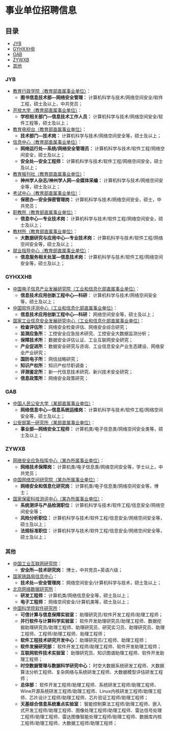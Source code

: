 # 事业单位招聘信息

## 目录

- [JYB](#JYB)
- [GYHXXHB](#GYHXXHB)
- [GAB](#GAB)
- [ZYWXB](#ZYWXB)
- [其他](#其他)



### JYB

- [教育行政学院（教育部直属事业单位）](http://www.shiyebian.net/xinxi/360589.html)：
  - **图书信息技术部—网络安全管理：** 计算机科学与技术/网络空间安全/软件工程，硕士及以上，中共党员；
- [开放大学（教育部直属事业单位）](http://www.shiyebian.net/xinxi/360589.html)：
  - **学校相关部门—信息技术工作人员：** 计算机科学与技术/网络空间安全/软件工程等，硕士及以上；
- [教育电视台（教育部直属事业单位）](http://www.shiyebian.net/xinxi/360589.html)：
  - **技术部门—技术岗：** 计算机科学与技术/网络空间安全等，硕士及以上；
- [信息中心（教育部直属事业单位）](http://www.shiyebian.net/xinxi/360589.html)：
  - **网络运行处—系统/网络安全管理员：** 计算机科学与技术/软件工程/网络空间安全，硕士及以上；
  - **安全处—安全工程师：** 计算机科学与技术/软件工程/网络空间安全，硕士及以上；
- [教育报刊社（教育部直属事业单位）](http://www.shiyebian.net/xinxi/360589.html)：
  - **神州学人杂志/神州学人网—全媒体采编：** 计算机科学与技术/网络空间安全等，硕士及以上；
- [考试中心（教育部直属事业单位）](http://www.shiyebian.net/xinxi/360589.html)：
  - **保密办—安全保密管理岗：** 计算机科学与技术/网络空间安全，硕士，中共党员；
- [职教所（教育部直属事业单位）](http://www.shiyebian.net/xinxi/394777.html)：
  - **信息中心—专业技术岗：** 计算机科学与技术/软件工程/网络空间安全，硕士及以上；
- [教材所（教育部直属事业单位）](http://www.shiyebian.net/xinxi/394777.html)：
  - **大数据研究与应用中心—专业技术岗：** 计算机科学与技术/软件工程/网络空间安全等，硕士及以上；
- [就业指导中心（教育部直属事业单位）](http://www.shiyebian.net/xinxi/394777.html)：
  - **信息服务相关处室—信息技术岗：** 计算机科学与技术/软件工程/网络空间安全等，硕士及以上；

### GYHXXHB

- [中国电子信息产业发展研究院（工业和信息化部直属事业单位）](http://www.shiyebian.net/xinxi/395825.html)：
  - **信息技术应用创新工程中心—科研**： 计算机科学与技术/网络空间安全等，硕士及以上；
- [中国软件评测中心（工业和信息化部直属事业单位）](http://www.shiyebian.net/xinxi/395825.html)：
  - **信息技术应用创新工程中心—科研：** 网络空间安全等，硕士及以上；
- [国家工业信息安全发展研究中心（工业和信息化部直属事业单位）](http://www.shiyebian.net/xinxi/395825.html)：
  - **检查评估所：** 网络安全检查评估、网络安全综合研究；
  - **监测应急所：** 工控安全应急技术研究、工控安全大数据监测分析；
  - **保障技术所：** 数据安全评估认证、工业互联网安全研究；
  - **产业促进所：** 数据安全研究与咨询、工业信息安全产业生态建设、网络安全产业研究；
  - **国防电子所：** 网信战略研究；
  - **知识产权所：** 知识产权尽职调查；
  - **评测鉴定所：** 新一代信息技术研究、新兴技术安全研究；
  - **信息政策所：** 网络安全政策研究；

### GAB

- [中国人民公安大学（某部直属事业单位）](http://www.shiyebian.net/xinxi/362514.html)：
  - **网络信息中心—信息系统运维岗：** 计算机科学与技术/软件工程/网络空间安全等，硕士及以上；
- [公安部第一研究所（某部直属事业单位）](http://www.shiyebian.net/xinxi/362514.html)：
  - **事业部—网络安全工程师：** 计算机类/电子信息类/网络空间安全类等，硕士及以上；

### ZYWXB

- [网络安全应急指挥中心（某办所属事业单位）](http://www.shiyebian.net/xinxi/360774.html)：
  - **网络技术保障岗：** 计算机类/电子信息类/网络空间安全等，学士以上，中共党员；
- [中国网络空间研究院（某办所属事业单位）](http://www.shiyebian.net/xinxi/360774.html)：
  - **网络安全和信息化研究岗：** 计算机类/电子信息类/网络空间安全等，博士；
- [国家保密科技测评中心（某办所属事业单位）](http://www.shiyebian.net/xinxi/361387.html)：
  - **系统测评与产品检测职位：** 计算机科学与技术/软件工程/信息安全/网络空间安全等；
  - **风险分析职位：** 计算机科学与技术/软件工程/信息安全/网络空间安全等，硕士及以上；
  - **法规标准职位：** 计算机科学与技术/软件工程/信息安全/网络空间安全等，硕士及以上；

### 其他

- [中国工业互联网研究院](http://www.shiyebian.net/xinxi/380762.html)：
  - **安全所—技术研究岗：** 博士，中共党员+英语六级；
- [国家铁路局信息中心](http://www.shiyebian.net/xinxi/371674.html)：
  - **技术处—安全管理岗：** 网络空间安全/计算机科学与技术，硕士及以上；
- [北京网络数据研究所](http://www.shiyebian.net/xinxi/361385.html)：
  - **研发工程师：** 计算机类/网络信息安全等，硕士及以上；
  - **电子工程师：** 网络空间安全/计算机类等，硕士及以上；
- [中国科学院软件研究所](http://www.shiyebian.net/xinxi/351450.html)：
  - **可信计算与信息保障实验室：** 助理研究员/软件开发工程师/助理工程师；
  - **并行软件与计算科学实验室：** 软件开发助理研究员/助理工程师、数据挖掘助理研究员/助理工程师、助理研究员、研究实习员、助理研究员、助理工程师、工程师/助理工程师、助理工程师；
  - **软件工程技术研究开发中心：** 助理研究员/工程师、助理工程师；
  - **软件发展研究部：** 软件开发工程师/助理工程师、软件开发助理工程师；
  - **互联网软件技术实验室：** 助理研究员、知识图谱助理工程师、软件开发助理工程师；
  - **时空数据管理与数据科学研究中心：** 时空大数据系统研发工程师、大数据算法分析工程师、复杂网络与系统研发工程师、大数据模型评估研发工程师；
  - **总体部：** 软件开发工程师/助理工程师、系统研发工程师/助理工程师、Wine开源系统研发工程师/助理工程师、Linux内核研发工程师/助理工程师、芯片设计工程师/助理工程师、芯片验证工程师/助理工程师；
  - **天基综合信息系统重点实验室：** 智能控制算法工程师/助理工程师、嵌入式开发工程师/助理工程师、图像处理工程师/助理工程师、雷达信号处理工程师/助理工程师、雷达图像智能处理工程师/助理工程师、数据库内核工程师/助理工程师、大数据工程师/助理工程师；

